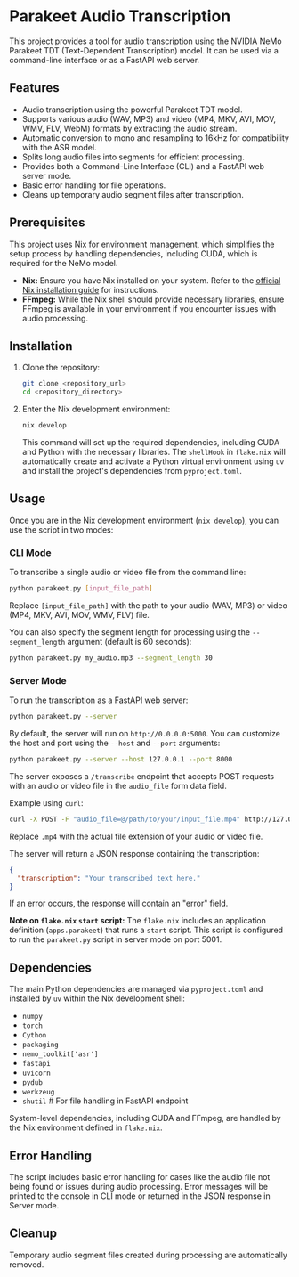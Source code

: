 # Parakeet Audio Transcription

This project provides a tool for audio transcription using the NVIDIA NeMo Parakeet TDT (Text-Dependent Transcription) model. It can be used via a command-line interface or as a FastAPI web server.

## Features

*   Audio transcription using the powerful Parakeet TDT model.
*   Supports various audio (WAV, MP3) and video (MP4, MKV, AVI, MOV, WMV, FLV, WebM) formats by extracting the audio stream.
*   Automatic conversion to mono and resampling to 16kHz for compatibility with the ASR model.
*   Splits long audio files into segments for efficient processing.
*   Provides both a Command-Line Interface (CLI) and a FastAPI web server mode.
*   Basic error handling for file operations.
*   Cleans up temporary audio segment files after transcription.

## Prerequisites

This project uses Nix for environment management, which simplifies the setup process by handling dependencies, including CUDA, which is required for the NeMo model.

*   **Nix:** Ensure you have Nix installed on your system. Refer to the [official Nix installation guide](https://nixos.org/download/) for instructions.
*   **FFmpeg:** While the Nix shell should provide necessary libraries, ensure FFmpeg is available in your environment if you encounter issues with audio processing.

## Installation

1.  Clone the repository:
    ```bash
    git clone <repository_url>
    cd <repository_directory>
    ```
2.  Enter the Nix development environment:
    ```bash
    nix develop
    ```
    This command will set up the required dependencies, including CUDA and Python with the necessary libraries. The `shellHook` in `flake.nix` will automatically create and activate a Python virtual environment using `uv` and install the project's dependencies from `pyproject.toml`.

## Usage

Once you are in the Nix development environment (`nix develop`), you can use the script in two modes:

### CLI Mode

To transcribe a single audio or video file from the command line:

```bash
python parakeet.py [input_file_path]
```

Replace `[input_file_path]` with the path to your audio (WAV, MP3) or video (MP4, MKV, AVI, MOV, WMV, FLV) file.

You can also specify the segment length for processing using the `--segment_length` argument (default is 60 seconds):

```bash
python parakeet.py my_audio.mp3 --segment_length 30
```

### Server Mode

To run the transcription as a FastAPI web server:

```bash
python parakeet.py --server
```

By default, the server will run on `http://0.0.0.0:5000`. You can customize the host and port using the `--host` and `--port` arguments:

```bash
python parakeet.py --server --host 127.0.0.1 --port 8000
```

The server exposes a `/transcribe` endpoint that accepts POST requests with an audio or video file in the `audio_file` form data field.

Example using `curl`:

```bash
curl -X POST -F "audio_file=@/path/to/your/input_file.mp4" http://127.0.0.1:5000/transcribe
```
Replace `.mp4` with the actual file extension of your audio or video file.

The server will return a JSON response containing the transcription:

```json
{
  "transcription": "Your transcribed text here."
}
```

If an error occurs, the response will contain an "error" field.

**Note on `flake.nix` `start` script:** The `flake.nix` includes an application definition (`apps.parakeet`) that runs a `start` script. This script is configured to run the `parakeet.py` script in server mode on port 5001.

## Dependencies

The main Python dependencies are managed via `pyproject.toml` and installed by `uv` within the Nix development shell:

*   `numpy`
*   `torch`
*   `Cython`
*   `packaging`
*   `nemo_toolkit['asr']`
*   `fastapi`
*   `uvicorn`
*   `pydub`
*   `werkzeug`
*   `shutil` # For file handling in FastAPI endpoint

System-level dependencies, including CUDA and FFmpeg, are handled by the Nix environment defined in `flake.nix`.

## Error Handling

The script includes basic error handling for cases like the audio file not being found or issues during audio processing. Error messages will be printed to the console in CLI mode or returned in the JSON response in Server mode.

## Cleanup

Temporary audio segment files created during processing are automatically removed.
